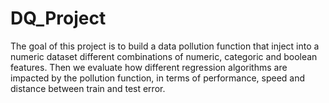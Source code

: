 # DQ_Project
The goal of this project is to build a data pollution function that inject into a numeric dataset different combinations of numeric, categoric and boolean features.
Then we evaluate how different regression algorithms are impacted by the pollution function, in terms of performance, speed and distance between train and test error.
